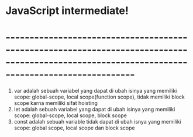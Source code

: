 # JavaScript intermediate!
# ---------------------------------------------------------------------------------------------------------------------------------------------
1. var adalah sebuah variabel yang dapat di ubah isinya yang memiliki scope: global-scope, local scope(function scope), tidak memiliki block scope karna memiliki sifat hoisting
2. let adalah sebuah variabel yang dapat di ubah isinya yang memiliki scope: global-scope, local scope, block scope
3. const adalah sebuah variable tidak dapat di ubah isnya yang memiliki scope: global scope, local scope dan block scope
